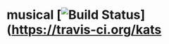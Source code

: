 # musical [![Build Status](https://travis-ci.org/katsuma/musical.png?branch=master)](https://travis-ci.org/kats